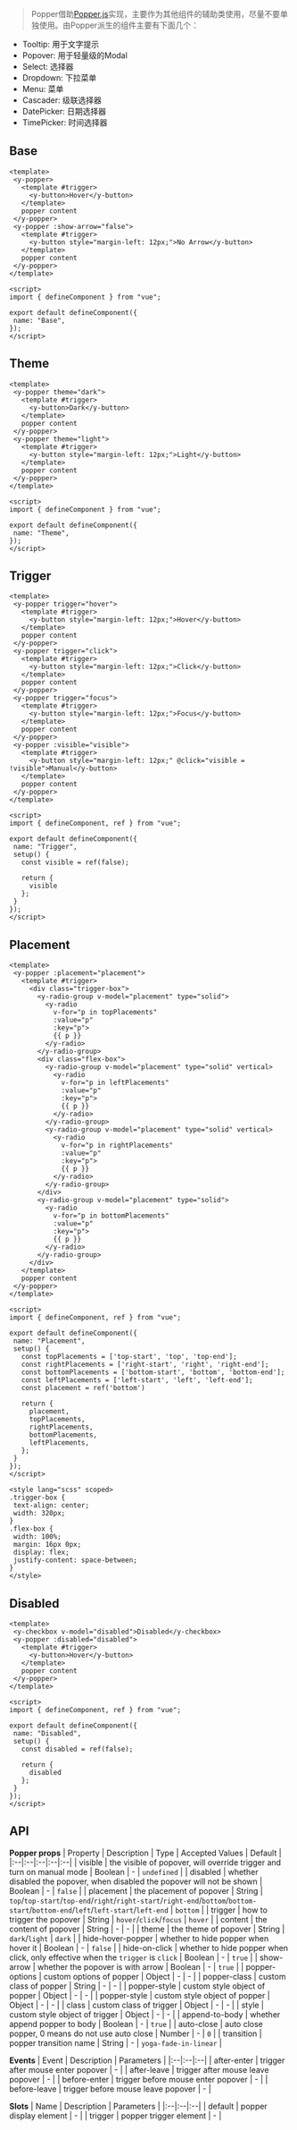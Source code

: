 > Popper借助[Popper.js](https://popper.js.org/)实现，主要作为其他组件的辅助类使用，尽量不要单独使用。由Popper派生的组件主要有下面几个：
- Tooltip: 用于文字提示
- Popover: 用于轻量级的Modal
- Select: 选择器
- Dropdown: 下拉菜单
- Menu: 菜单
- Cascader: 级联选择器
- DatePicker: 日期选择器
- TimePicker: 时间选择器


## Base

<code-wrapper>
<div class="code-source"><PopperBase /></div>

 ```vue
<template>
  <y-popper>
    <template #trigger>
      <y-button>Hover</y-button>
    </template>
    popper content
  </y-popper>
  <y-popper :show-arrow="false">
    <template #trigger>
      <y-button style="margin-left: 12px;">No Arrow</y-button>
    </template>
    popper content
  </y-popper>
</template>

<script>
import { defineComponent } from "vue";

export default defineComponent({
  name: "Base",
});
</script>

```

</code-wrapper>



## Theme

<code-wrapper>
<div class="code-source"><PopperTheme /></div>

 ```vue
<template>
  <y-popper theme="dark">
    <template #trigger>
      <y-button>Dark</y-button>
    </template>
    popper content
  </y-popper>
  <y-popper theme="light">
    <template #trigger>
      <y-button style="margin-left: 12px;">Light</y-button>
    </template>
    popper content
  </y-popper>
</template>

<script>
import { defineComponent } from "vue";

export default defineComponent({
  name: "Theme",
});
</script>

```

</code-wrapper>



## Trigger

<code-wrapper>
<div class="code-source"><PopperTrigger /></div>

 ```vue
<template>
  <y-popper trigger="hover">
    <template #trigger>
      <y-button style="margin-left: 12px;">Hover</y-button>
    </template>
    popper content
  </y-popper>
  <y-popper trigger="click">
    <template #trigger>
      <y-button style="margin-left: 12px;">Click</y-button>
    </template>
    popper content
  </y-popper>
  <y-popper trigger="focus">
    <template #trigger>
      <y-button style="margin-left: 12px;">Focus</y-button>
    </template>
    popper content
  </y-popper>
  <y-popper :visible="visible">
    <template #trigger>
      <y-button style="margin-left: 12px;" @click="visible = !visible">Manual</y-button>
    </template>
    popper content
  </y-popper>
</template>

<script>
import { defineComponent, ref } from "vue";

export default defineComponent({
  name: "Trigger",
  setup() {
    const visible = ref(false);

    return {
      visible
    };
  }
});
</script>

```

</code-wrapper>



## Placement

<code-wrapper>
<div class="code-source"><PopperPlacement /></div>

 ```vue
<template>
  <y-popper :placement="placement">
    <template #trigger>
      <div class="trigger-box">
        <y-radio-group v-model="placement" type="solid">
          <y-radio
            v-for="p in topPlacements"
            :value="p"
            :key="p">
            {{ p }}
          </y-radio>
        </y-radio-group>
        <div class="flex-box">
          <y-radio-group v-model="placement" type="solid" vertical>
            <y-radio
              v-for="p in leftPlacements"
              :value="p"
              :key="p">
              {{ p }}
            </y-radio>
          </y-radio-group>
          <y-radio-group v-model="placement" type="solid" vertical>
            <y-radio
              v-for="p in rightPlacements"
              :value="p"
              :key="p">
              {{ p }}
            </y-radio>
          </y-radio-group>
        </div>
        <y-radio-group v-model="placement" type="solid">
          <y-radio
            v-for="p in bottomPlacements"
            :value="p"
            :key="p">
            {{ p }}
          </y-radio>
        </y-radio-group>
      </div>
    </template>
    popper content
  </y-popper>
</template>

<script>
import { defineComponent, ref } from "vue";

export default defineComponent({
  name: "Placement",
  setup() {
    const topPlacements = ['top-start', 'top', 'top-end'];
    const rightPlacements = ['right-start', 'right', 'right-end'];
    const bottomPlacements = ['bottom-start', 'bottom', 'bottom-end'];
    const leftPlacements = ['left-start', 'left', 'left-end'];
    const placement = ref('bottom')

    return {
      placement,
      topPlacements,
      rightPlacements,
      bottomPlacements,
      leftPlacements,
    };
  }
});
</script>

<style lang="scss" scoped>
.trigger-box {
  text-align: center;
  width: 320px;
}
.flex-box {
  width: 100%;
  margin: 16px 0px;
  display: flex;
  justify-content: space-between;
}
</style>

```

</code-wrapper>



## Disabled

<code-wrapper>
<div class="code-source"><PopperDisabled /></div>

 ```vue
<template>
  <y-checkbox v-model="disabled">Disabled</y-checkbox>
  <y-popper :disabled="disabled">
    <template #trigger>
      <y-button>Hover</y-button>
    </template>
    popper content
  </y-popper>
</template>

<script>
import { defineComponent, ref } from "vue";

export default defineComponent({
  name: "Disabled",
  setup() {
    const disabled = ref(false);

    return {
      disabled
    };
  }
});
</script>

```

</code-wrapper>




<script>
import PopperBase from '../../src/components/popper/demo/base.vue';
import PopperTheme from '../../src/components/popper/demo/theme.vue';
import PopperTrigger from '../../src/components/popper/demo/trigger.vue';
import PopperPlacement from '../../src/components/popper/demo/placement.vue';
import PopperDisabled from '../../src/components/popper/demo/disabled.vue';
export default {
	components: {
		PopperBase,
		PopperTheme,
		PopperTrigger,
		PopperPlacement,
		PopperDisabled
	}
}
</script>

## API

**Popper props**
| Property | Description | Type | Accepted Values | Default |
|:--|:--|:--|:--|:--|
| visible | the visible of popover, will override trigger and turn on manual mode | Boolean | - | `undefined` |
| disabled | whether disabled the popover, when disabled the popover will not be shown | Boolean | - | `false` |
| placement | the placement of popover | String | `top`/`top-start`/`top-end`/`right`/`right-start`/`right-end`/`bottom`/`bottom-start`/`bottom-end`/`left`/`left-start`/`left-end` | `bottom` |
| trigger | how to trigger the popover | String | `hover`/`click`/`focus` | `hover` |
| content | the content of popover | String | - | - |
| theme | the theme of popover | String | `dark`/`light` | `dark` |
| hide-hover-popper | whether to hide popper when hover it | Boolean | - | `false` |
| hide-on-click | whether to hide popper when click, only effective when the `trigger` is `click` | Boolean | - | `true` |
| show-arrow | whether the popover is with arrow | Boolean | - | `true` |
| popper-options | custom options of popper | Object | - | - |
| popper-class | custom class of popper | String | - | - |
| popper-style | custom style object of popper | Object | - | - |
| popper-style | custom style object of popper | Object | - | - |
| class | custom class of trigger | Object | - | - |
| style | custom style object of trigger | Object | - | - |
| append-to-body | whether append popper to body | Boolean | - | `true` |
| auto-close | auto close popper, 0 means do not use auto close | Number | - | `0` |
| transition | popper transition name | String | - | `yoga-fade-in-linear` |

**Events**
| Event | Description | Parameters |
|:--|:--|:--|
| after-enter | trigger after mouse enter popover | - |
| after-leave | trigger after mouse leave popover | - |
| before-enter | trigger before mouse enter popover | - |
| before-leave | trigger before mouse leave popover | - |

**Slots**
| Name | Description | Parameters |
|:--|:--|:--|
| default | popper display element | - |
| trigger | popper trigger element | - |
